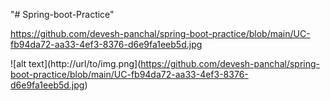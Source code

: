 "# Spring-boot-Practice" 


https://github.com/devesh-panchal/spring-boot-practice/blob/main/UC-fb94da72-aa33-4ef3-8376-d6e9fa1eeb5d.jpg


![alt text](http://url/to/img.png](https://github.com/devesh-panchal/spring-boot-practice/blob/main/UC-fb94da72-aa33-4ef3-8376-d6e9fa1eeb5d.jpg)
